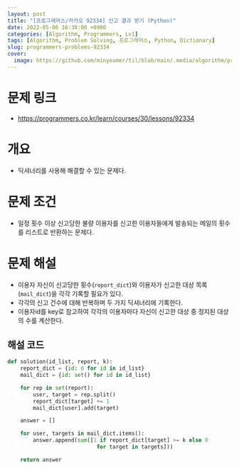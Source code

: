 ```yaml
---
layout: post
title: "[프로그래머스/카카오 92334] 신고 결과 받기 (Python)"
date: 2022-05-06 16:38:00 +0900
categories: [Algorithm, Programmers, Lv1]
tags: [Algorithm, Problem Solving, 프로그래머스, Python, Dictionary]
slug: programmers-problems-92334
cover:
  image: https://github.com/minyeamer/til/blob/main/.media/algorithm/programmers-logo.png?raw=true
---
```


# 문제 링크
- https://programmers.co.kr/learn/courses/30/lessons/92334

# 개요
- 딕셔너리를 사용해 해결할 수 있는 문제다.

# 문제 조건
- 일정 횟수 이상 신고당한 불량 이용자를 신고한 이용자들에게 발송되는 메일의 횟수를 리스트로 반환하는 문제다.

# 문제 해설
- 이용자 자신이 신고당한 횟수(`report_dict`)와 이용자가 신고한 대상 목록(`mail_dict`)을 각각 기록할 필요가 있다.
- 각각의 신고 건수에 대해 반복하며 두 가지 딕셔너리에 기록한다.
- 이용자id를 key로 참고하여 각각의 이용자마다 자신이 신고한 대상 중 정지된 대상의 수를 계산한다.

## 해설 코드

```python
def solution(id_list, report, k):
    report_dict = {id: 0 for id in id_list}
    mail_dict = {id: set() for id in id_list}

    for rep in set(report):
        user, target = rep.split()
        report_dict[target] += 1
        mail_dict[user].add(target)

    answer = []

    for user, targets in mail_dict.items():
        answer.append(sum([1 if report_dict[target] >= k else 0
                            for target in targets]))

    return answer
```
